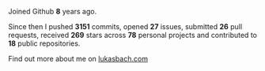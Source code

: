 Joined Github **8** years ago.

Since then I pushed **3151** commits, opened **27** issues, submitted **26** pull requests, received **269** stars across **78** personal projects and contributed to **18** public repositories.

Find out more about me on [lukasbach.com](https://lukasbach.com)
